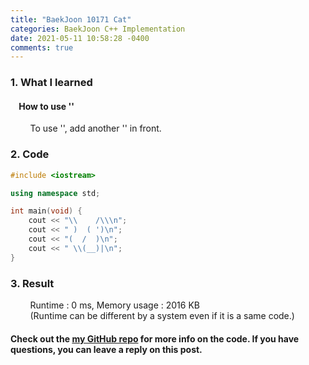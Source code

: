 ```yaml
---
title: "BaekJoon 10171 Cat"
categories: BaekJoon C++ Implementation
date: 2021-05-11 10:58:28 -0400
comments: true
---
```


### 1. What I learned
#### &nbsp;&nbsp;&nbsp;&nbsp;How to use '\'
&nbsp;&nbsp;&nbsp;&nbsp;&nbsp;&nbsp;&nbsp;&nbsp;To use '\', add another '\' in front.  

### 2. Code
```cpp
#include <iostream>

using namespace std;

int main(void) {
    cout << "\\    /\\\n";
    cout << " )  ( ')\n";
    cout << "(  /  )\n";
    cout << " \\(__)|\n";
}
```

### 3. Result
&nbsp;&nbsp;&nbsp;&nbsp;&nbsp;&nbsp;&nbsp;&nbsp;Runtime : 0 ms, Memory usage : 2016 KB  
&nbsp;&nbsp;&nbsp;&nbsp;&nbsp;&nbsp;&nbsp;&nbsp;(Runtime can be different by a system even if it is a same code.)

#### Check out the [my GitHub repo][hyuk-gh] for more info on the code. If you have questions, you can leave a reply on this post.
[hyuk-gh]: https://github.com/dlgur1994/StudyAlgorithms
